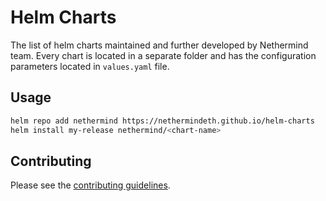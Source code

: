 # Helm Charts

The list of helm charts maintained and further developed by Nethermind team. Every chart is located in a separate folder and has the configuration parameters located in `values.yaml` file. 

## Usage

```bash
helm repo add nethermind https://nethermindeth.github.io/helm-charts
helm install my-release nethermind/<chart-name>
```

## Contributing

Please see the [contributing guidelines](CONTRIBUTING.md).

